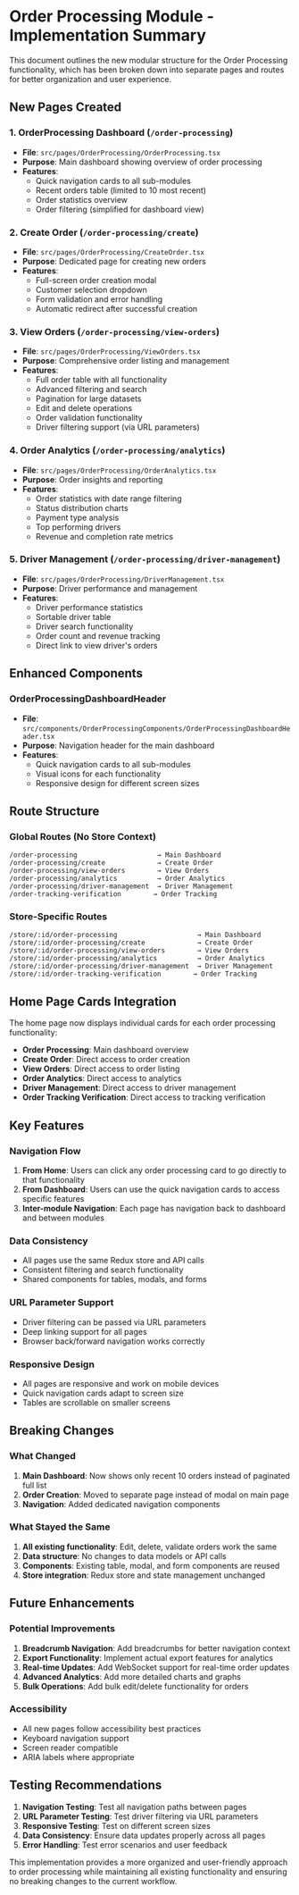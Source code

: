 # Order Processing Module - Implementation Summary

This document outlines the new modular structure for the Order Processing functionality, which has been broken down into separate pages and routes for better organization and user experience.

## New Pages Created

### 1. OrderProcessing Dashboard (`/order-processing`)
- **File**: `src/pages/OrderProcessing/OrderProcessing.tsx`
- **Purpose**: Main dashboard showing overview of order processing
- **Features**:
  - Quick navigation cards to all sub-modules
  - Recent orders table (limited to 10 most recent)
  - Order statistics overview
  - Order filtering (simplified for dashboard view)

### 2. Create Order (`/order-processing/create`)
- **File**: `src/pages/OrderProcessing/CreateOrder.tsx`
- **Purpose**: Dedicated page for creating new orders
- **Features**:
  - Full-screen order creation modal
  - Customer selection dropdown
  - Form validation and error handling
  - Automatic redirect after successful creation

### 3. View Orders (`/order-processing/view-orders`)
- **File**: `src/pages/OrderProcessing/ViewOrders.tsx`
- **Purpose**: Comprehensive order listing and management
- **Features**:
  - Full order table with all functionality
  - Advanced filtering and search
  - Pagination for large datasets
  - Edit and delete operations
  - Order validation functionality
  - Driver filtering support (via URL parameters)

### 4. Order Analytics (`/order-processing/analytics`)
- **File**: `src/pages/OrderProcessing/OrderAnalytics.tsx`
- **Purpose**: Order insights and reporting
- **Features**:
  - Order statistics with date range filtering
  - Status distribution charts
  - Payment type analysis
  - Top performing drivers
  - Revenue and completion rate metrics

### 5. Driver Management (`/order-processing/driver-management`)
- **File**: `src/pages/OrderProcessing/DriverManagement.tsx`
- **Purpose**: Driver performance and management
- **Features**:
  - Driver performance statistics
  - Sortable driver table
  - Driver search functionality
  - Order count and revenue tracking
  - Direct link to view driver's orders

## Enhanced Components

### OrderProcessingDashboardHeader
- **File**: `src/components/OrderProcessingComponents/OrderProcessingDashboardHeader.tsx`
- **Purpose**: Navigation header for the main dashboard
- **Features**:
  - Quick navigation cards to all sub-modules
  - Visual icons for each functionality
  - Responsive design for different screen sizes

## Route Structure

### Global Routes (No Store Context)
```
/order-processing                    → Main Dashboard
/order-processing/create             → Create Order
/order-processing/view-orders        → View Orders
/order-processing/analytics          → Order Analytics
/order-processing/driver-management  → Driver Management
/order-tracking-verification        → Order Tracking
```

### Store-Specific Routes
```
/store/:id/order-processing                    → Main Dashboard
/store/:id/order-processing/create             → Create Order
/store/:id/order-processing/view-orders        → View Orders
/store/:id/order-processing/analytics          → Order Analytics
/store/:id/order-processing/driver-management  → Driver Management
/store/:id/order-tracking-verification        → Order Tracking
```

## Home Page Cards Integration

The home page now displays individual cards for each order processing functionality:

- **Order Processing**: Main dashboard overview
- **Create Order**: Direct access to order creation
- **View Orders**: Direct access to order listing
- **Order Analytics**: Direct access to analytics
- **Driver Management**: Direct access to driver management
- **Order Tracking Verification**: Direct access to tracking verification

## Key Features

### Navigation Flow
1. **From Home**: Users can click any order processing card to go directly to that functionality
2. **From Dashboard**: Users can use the quick navigation cards to access specific features
3. **Inter-module Navigation**: Each page has navigation back to dashboard and between modules

### Data Consistency
- All pages use the same Redux store and API calls
- Consistent filtering and search functionality
- Shared components for tables, modals, and forms

### URL Parameter Support
- Driver filtering can be passed via URL parameters
- Deep linking support for all pages
- Browser back/forward navigation works correctly

### Responsive Design
- All pages are responsive and work on mobile devices
- Quick navigation cards adapt to screen size
- Tables are scrollable on smaller screens

## Breaking Changes

### What Changed
1. **Main Dashboard**: Now shows only recent 10 orders instead of paginated full list
2. **Order Creation**: Moved to separate page instead of modal on main page
3. **Navigation**: Added dedicated navigation components

### What Stayed the Same
1. **All existing functionality**: Edit, delete, validate orders work the same
2. **Data structure**: No changes to data models or API calls
3. **Components**: Existing table, modal, and form components are reused
4. **Store integration**: Redux store and state management unchanged

## Future Enhancements

### Potential Improvements
1. **Breadcrumb Navigation**: Add breadcrumbs for better navigation context
2. **Export Functionality**: Implement actual export features for analytics
3. **Real-time Updates**: Add WebSocket support for real-time order updates
4. **Advanced Analytics**: Add more detailed charts and graphs
5. **Bulk Operations**: Add bulk edit/delete functionality for orders

### Accessibility
- All new pages follow accessibility best practices
- Keyboard navigation support
- Screen reader compatible
- ARIA labels where appropriate

## Testing Recommendations

1. **Navigation Testing**: Test all navigation paths between pages
2. **URL Parameter Testing**: Test driver filtering via URL parameters
3. **Responsive Testing**: Test on different screen sizes
4. **Data Consistency**: Ensure data updates properly across all pages
5. **Error Handling**: Test error scenarios and user feedback

This implementation provides a more organized and user-friendly approach to order processing while maintaining all existing functionality and ensuring no breaking changes to the current workflow.
